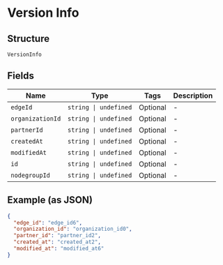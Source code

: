 
# Version Info

## Structure

`VersionInfo`

## Fields

| Name | Type | Tags | Description |
|  --- | --- | --- | --- |
| `edgeId` | `string \| undefined` | Optional | - |
| `organizationId` | `string \| undefined` | Optional | - |
| `partnerId` | `string \| undefined` | Optional | - |
| `createdAt` | `string \| undefined` | Optional | - |
| `modifiedAt` | `string \| undefined` | Optional | - |
| `id` | `string \| undefined` | Optional | - |
| `nodegroupId` | `string \| undefined` | Optional | - |

## Example (as JSON)

```json
{
  "edge_id": "edge_id6",
  "organization_id": "organization_id0",
  "partner_id": "partner_id2",
  "created_at": "created_at2",
  "modified_at": "modified_at6"
}
```

